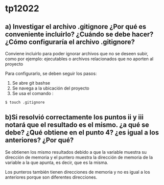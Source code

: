 # tp12022

## a) Investigar el archivo .gitignore ¿Por qué es conveniente incluirlo? ¿Cuándo se debe hacer?¿Cómo configuraría el archivo .gitignore?

Conviene incluirlo para poder ignorar archivos que no se deseen subir, como por ejemplo: ejecutables o archivos relacionados que no aporten al proyecto

Para configurarlo, se deben seguir los pasos:
1. Se abre git bashse 
2. Se navega a la ubicación del proyecto
3. Se usa el comando :

```
$ touch .gitignore
```

## b)Si resolvió correctamente los puntos ii y iii notará que el resultado es el mismo. ¿a qué se debe? ¿Qué obtiene en el punto 4? ¿es igual a los anteriores? ¿Por qué?

Se obtienen los mismo resultados debido a que la variable muestra su dirección de memoria y el puntero muestra la dirección de memoria de la variable a la que apunta, es decir, que es la misma.

Los punteros también tienen direcciones de memoria y no es igual a los anteriores porque son diferentes direcciones.